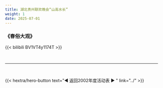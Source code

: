 ```yaml
---
title: 湖北贵州联欢晚会“山高水长”
weight: 1
date: 2025-07-01
---
```


### 《春俗大观》

{{< bilibili BV1VT4y1174T >}}


<br>
<hr>
<br>

{{< hextra/hero-button text="◀ 返回2002年度活动表 ▶ " link="../" >}}